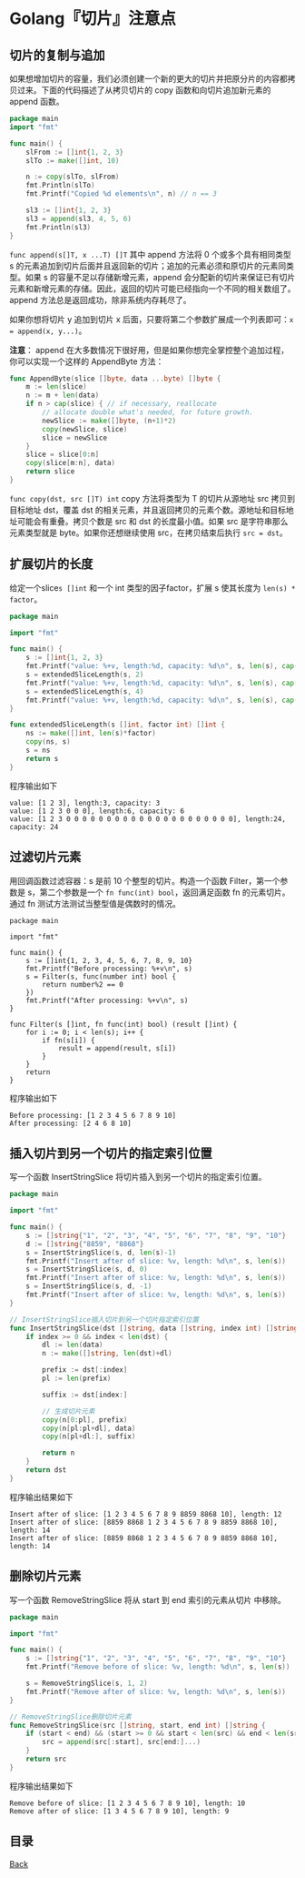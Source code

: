 # Golang『切片』注意点

## 切片的复制与追加

如果想增加切片的容量，我们必须创建一个新的更大的切片并把原分片的内容都拷贝过来。下面的代码描述了从拷贝切片的 copy 函数和向切片追加新元素的 append 函数。

```go
package main
import "fmt"

func main() {
	slFrom := []int{1, 2, 3}
	slTo := make([]int, 10)

	n := copy(slTo, slFrom)
	fmt.Println(slTo)
	fmt.Printf("Copied %d elements\n", n) // n == 3

	sl3 := []int{1, 2, 3}
	sl3 = append(sl3, 4, 5, 6)
	fmt.Println(sl3)
}
```

`func append(s[]T, x ...T) []T` 其中 append 方法将 0 个或多个具有相同类型 s 的元素追加到切片后面并且返回新的切片；追加的元素必须和原切片的元素同类型。如果 s 的容量不足以存储新增元素，append 会分配新的切片来保证已有切片元素和新增元素的存储。因此，返回的切片可能已经指向一个不同的相关数组了。append 方法总是返回成功，除非系统内存耗尽了。

如果你想将切片 y 追加到切片 x 后面，只要将第二个参数扩展成一个列表即可：`x = append(x, y...)`。

**注意**： append 在大多数情况下很好用，但是如果你想完全掌控整个追加过程，你可以实现一个这样的 AppendByte 方法：

```go
func AppendByte(slice []byte, data ...byte) []byte {
	m := len(slice)
	n := m + len(data)
	if n > cap(slice) { // if necessary, reallocate
		// allocate double what's needed, for future growth.
		newSlice := make([]byte, (n+1)*2)
		copy(newSlice, slice)
		slice = newSlice
	}
	slice = slice[0:n]
	copy(slice[m:n], data)
	return slice
}
```

`func copy(dst, src []T) int` copy 方法将类型为 T 的切片从源地址 src 拷贝到目标地址 dst，覆盖 dst 的相关元素，并且返回拷贝的元素个数。源地址和目标地址可能会有重叠。拷贝个数是 src 和 dst 的长度最小值。如果 src 是字符串那么元素类型就是 byte。如果你还想继续使用 src，在拷贝结束后执行 `src = dst`。

## 扩展切片的长度

给定一个slice`s []int` 和一个 int 类型的因子factor，扩展 s 使其长度为 `len(s) * factor`。

```go
package main

import "fmt"

func main() {
	s := []int{1, 2, 3}
	fmt.Printf("value: %+v, length:%d, capacity: %d\n", s, len(s), cap(s))
	s = extendedSliceLength(s, 2)
	fmt.Printf("value: %+v, length:%d, capacity: %d\n", s, len(s), cap(s))
	s = extendedSliceLength(s, 4)
	fmt.Printf("value: %+v, length:%d, capacity: %d\n", s, len(s), cap(s))
}

func extendedSliceLength(s []int, factor int) []int {
	ns := make([]int, len(s)*factor)
	copy(ns, s)
	s = ns
	return s
}
```

程序输出如下

```shell
value: [1 2 3], length:3, capacity: 3
value: [1 2 3 0 0 0], length:6, capacity: 6
value: [1 2 3 0 0 0 0 0 0 0 0 0 0 0 0 0 0 0 0 0 0 0 0 0], length:24, capacity: 24
```


## 过滤切片元素

用回调函数过滤容器：s 是前 10 个整型的切片。构造一个函数 Filter，第一个参数是 s，第二个参数是一个 `fn func(int) bool`，返回满足函数 fn 的元素切片。通过 fn 测试方法测试当整型值是偶数时的情况。

```shell
package main

import "fmt"

func main() {
	s := []int{1, 2, 3, 4, 5, 6, 7, 8, 9, 10}
	fmt.Printf("Before processing: %+v\n", s)
	s = Filter(s, func(number int) bool {
		return number%2 == 0
	})
	fmt.Printf("After processing: %+v\n", s)
}

func Filter(s []int, fn func(int) bool) (result []int) {
	for i := 0; i < len(s); i++ {
		if fn(s[i]) {
			result = append(result, s[i])
		}
	}
	return
}
```

程序输出如下

```shell
Before processing: [1 2 3 4 5 6 7 8 9 10]
After processing: [2 4 6 8 10]
```

## 插入切片到另一个切片的指定索引位置

写一个函数 InsertStringSlice 将切片插入到另一个切片的指定索引位置。

```go
package main

import "fmt"

func main() {
	s := []string{"1", "2", "3", "4", "5", "6", "7", "8", "9", "10"}
	d := []string{"8859", "8868"}
	s = InsertStringSlice(s, d, len(s)-1)
	fmt.Printf("Insert after of slice: %v, length: %d\n", s, len(s))
	s = InsertStringSlice(s, d, 0)
	fmt.Printf("Insert after of slice: %v, length: %d\n", s, len(s))
	s = InsertStringSlice(s, d, -1)
	fmt.Printf("Insert after of slice: %v, length: %d\n", s, len(s))
}

// InsertStringSlice插入切片到另一个切片指定索引位置
func InsertStringSlice(dst []string, data []string, index int) []string {
	if index >= 0 && index < len(dst) {
		dl := len(data)
		n := make([]string, len(dst)+dl)

		prefix := dst[:index]
		pl := len(prefix)

		suffix := dst[index:]

		// 生成切片元素
		copy(n[0:pl], prefix)
		copy(n[pl:pl+dl], data)
		copy(n[pl+dl:], suffix)

		return n
	}
	return dst
}
```

程序输出结果如下

```shell
Insert after of slice: [1 2 3 4 5 6 7 8 9 8859 8868 10], length: 12
Insert after of slice: [8859 8868 1 2 3 4 5 6 7 8 9 8859 8868 10], length: 14
Insert after of slice: [8859 8868 1 2 3 4 5 6 7 8 9 8859 8868 10], length: 14
```

## 删除切片元素

写一个函数 RemoveStringSlice 将从 start 到 end 索引的元素从切片 中移除。

```go
package main

import "fmt"

func main() {
	s := []string{"1", "2", "3", "4", "5", "6", "7", "8", "9", "10"}
	fmt.Printf("Remove before of slice: %v, length: %d\n", s, len(s))

	s = RemoveStringSlice(s, 1, 2)
	fmt.Printf("Remove after of slice: %v, length: %d\n", s, len(s))
}

// RemoveStringSlice删除切片元素
func RemoveStringSlice(src []string, start, end int) []string {
	if (start < end) && (start >= 0 && start < len(src) && end < len(src)) {
		src = append(src[:start], src[end:]...)
	}
	return src
}
```


程序输出结果如下

```shell
Remove before of slice: [1 2 3 4 5 6 7 8 9 10], length: 10
Remove after of slice: [1 3 4 5 6 7 8 9 10], length: 9
```

## 目录
[Back](../GolangNotice.md)